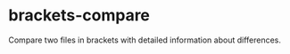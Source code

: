 brackets-compare
=======================

Compare two files in brackets with detailed information about differences.
